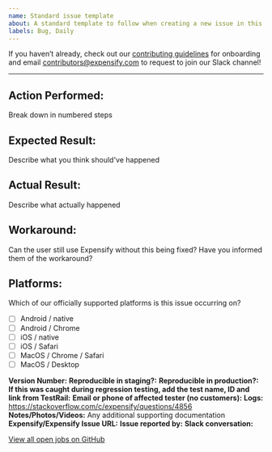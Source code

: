 ```yaml
---
name: Standard issue template
about: A standard template to follow when creating a new issue in this repository
labels: Bug, Daily
---
```


If you haven’t already, check out our [contributing guidelines](https://github.com/Expensify/ReactNativeChat/blob/main/contributingGuides/CONTRIBUTING.md) for onboarding and email contributors@expensify.com to request to join our Slack channel!

---

## Action Performed:

Break down in numbered steps

## Expected Result:

Describe what you think should've happened

## Actual Result:

Describe what actually happened

## Workaround:

Can the user still use Expensify without this being fixed? Have you informed them of the workaround?

## Platforms:

<!---
Check off any platforms that are affected by this issue
--->

Which of our officially supported platforms is this issue occurring on?

-   [ ] Android / native
-   [ ] Android / Chrome
-   [ ] iOS / native
-   [ ] iOS / Safari
-   [ ] MacOS / Chrome / Safari
-   [ ] MacOS / Desktop

**Version Number:**
**Reproducible in staging?:**
**Reproducible in production?:**
**If this was caught during regression testing, add the test name, ID and link from TestRail:**
**Email or phone of affected tester (no customers):**
**Logs:** https://stackoverflow.com/c/expensify/questions/4856
**Notes/Photos/Videos:** Any additional supporting documentation
**Expensify/Expensify Issue URL:**
**Issue reported by:**
**Slack conversation:**

[View all open jobs on GitHub](https://github.com/Expensify/App/issues?q=is%3Aopen+is%3Aissue+label%3A%22Help+Wanted%22)
